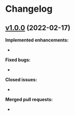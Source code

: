 # Changelog

## [v1.0.0](https://github.com/tanjuyayak/Istanbul.ApiIdempotency) (2022-02-17)

**Implemented enhancements:**

- 

**Fixed bugs:**

- 

**Closed issues:**

- 

**Merged pull requests:**

- 
